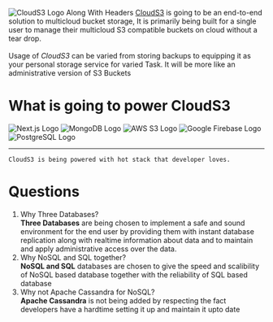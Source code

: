 ![CloudS3 Logo Along With Headers](https://user-images.githubusercontent.com/123584187/236733177-cf445a7d-d6c5-4cde-b9e7-6f7104186d51.png)
[CloudS3](https://clouds3.playtunes.ml) is going to be an end-to-end solution to multicloud bucket storage, It is primarily being built for a single user to manage their multicloud S3 compatible buckets on cloud without a tear drop.
<br><br>
Usage of *CloudS3* can be varied from storing backups to equipping it as your personal storage service for varied Task. 
It will be more like an administrative version of S3 Buckets
# What is going to power CloudS3
![Next.js Logo](https://user-images.githubusercontent.com/123584187/236734666-043627f3-8a60-4305-b92f-12f74cdea03a.png)
![MongoDB Logo](https://user-images.githubusercontent.com/123584187/236734833-3c4fc2f5-7c9b-44f1-baaa-3875f455d493.png)
![AWS S3 Logo](https://user-images.githubusercontent.com/123584187/236735156-defa2635-4ecf-4aa3-819a-76d74ee22c8a.png)
![Google Firebase Logo](https://user-images.githubusercontent.com/123584187/236736020-e455f307-8a84-459c-aaf4-c418c2ff79d6.png)
![PostgreSQL Logo](https://user-images.githubusercontent.com/123584187/236736384-f9afcf7d-b616-410f-bde3-eb09717829ba.png)

---
`CloudS3 is being powered with hot stack that developer loves.`

# Questions
1. Why Three Databases?<br>
   **Three Databases** are being chosen to implement a safe and sound environment for the end user by providing them with instant database replication along with realtime information about data and to maintain and apply administrative access over the data. 
2. Why NoSQL and SQL together?<br>
**NoSQL and SQL** databases are chosen to give the speed and scalibility of NoSQL based database together with the reliability of SQL based database
3. Why not Apache Cassandra for NoSQL?<br>
**Apache Cassandra** is not being added by respecting the fact developers have a hardtime setting it up and maintain it upto date


